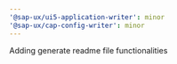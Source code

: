```yaml
---
'@sap-ux/ui5-application-writer': minor
'@sap-ux/cap-config-writer': minor
---
```


Adding generate readme file functionalities
